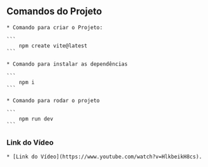 ## Comandos do Projeto

    * Comando para criar o Projeto:

    ```
        npm create vite@latest
    ```

    * Comando para instalar as dependências

    ```
        npm i
    ```
    
    * Comando para rodar o projeto

    ```
        npm run dev
    ```

### Link do Vídeo

    * [Link do Vídeo](https://www.youtube.com/watch?v=HlkbeikH8cs).
